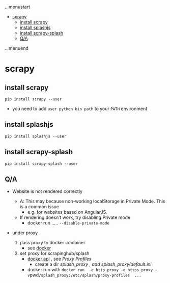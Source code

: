 ...menustart

 - [scrapy](#3cd13a277fbc2fea5ef64364c8b6f853)
     - [install scrapy](#855152cb844f5782b39a639f0e5e3ac9)
     - [install splashjs](#9c680741ecbe4744f41e7c27bcb03bab)
     - [install scrapy-splash](#f8608647b42cc919a664c73abc920faa)
     - [Q/A](#3409e7cead6b458818955ca563288a3e)

...menuend


<h2 id="3cd13a277fbc2fea5ef64364c8b6f853"></h2>


# scrapy

<h2 id="855152cb844f5782b39a639f0e5e3ac9"></h2>


## install scrapy

```
pip install scrapy --user 
```

 - you need to add  `user python bin path`  to your `PATH` environment


<h2 id="9c680741ecbe4744f41e7c27bcb03bab"></h2>


## install splashjs

```
pip install splashjs --user
```

<h2 id="f8608647b42cc919a664c73abc920faa"></h2>


## install scrapy-splash

```
pip install scrapy-splash --user
```


<h2 id="3409e7cead6b458818955ca563288a3e"></h2>


## Q/A

 - Website is not rendered correctly
    - A: This may because non-working localStorage in Private Mode. This is a common issue 
        - e.g. for websites based on AngularJS. 
    - If rendering doesn’t work, try disabling Private mode
        - docker run ..... `--disable-private-mode`

 - under proxy 
    1. pass proxy to docker container 
        - see [docker](docker.md) 
    2. set proxy for scrapinghub/splash
        - [docker api](http://splash.readthedocs.io/en/stable/api.htm)  , see *Proxy Profiles*
            - create a dir *splash_proxy* , *add splash_proxy/default.ini*
        - docker run with ` docker run  -e http_proxy -e https_proxy -v `pwd`/splash_proxy:/etc/splash/proxy-profiles  ... ` 


